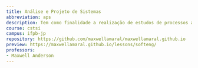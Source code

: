 ```yaml
---
title: Análise e Projeto de Sistemas
abbreviation: aps
description: Tem como finalidade a realização de estudos de processos a fim de encontrar o melhor caminho racional para que a informação possa ser processada.
course: cstsi
campus: ifpb-jp
repository: https://github.com/maxwellamaral/maxwellamaral.github.io
preview: https://maxwellamaral.github.io/lessons/softeng/
professors:
- Maxwell Anderson
---
```

